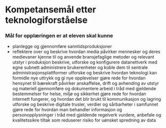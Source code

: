 # Kompetansemål etter teknologiforståelse

### Mål for opplæringen er at eleven skal kunne

- planlegge og gjennomføre sanntidsproduksjoner
- reflektere over og beskrive hvordan media påvirker mennesker og deres medievaner
kjenne til og anvende bransjefaglige metoder og relevant utstyr i produksjon
beskrive, utforske og konfigurere datanettverk med egne subnett
administrere brukerenheter og koble dem til sentrale administrasjonsplattformer
utforske og beskrive hvordan teknologi kan formidle nye uttrykk og gi nye opplevelser
gjøre rede for hvordan hensynet til bærekraft påvirker anskaffelse, drift og avhending av utstyr og materiell
gjennomføre og dokumentere arbeid i tråd med gjeldende bestemmelser for helse, miljø og sikkerhet
gjøre rede for hvordan internett fungerer, og hvordan det blir brukt til kommunikasjon og lagring
utforske og beskrive digitale trusler, verdier og sårbarheter i samfunnet
gjøre rede for hvordan man behandler informasjon og personopplysninger i tråd med gjeldende regelverk
vurdere, anbefale og kvalitetssikre tiltak som reduserer risiko for uønsket spredning av data
